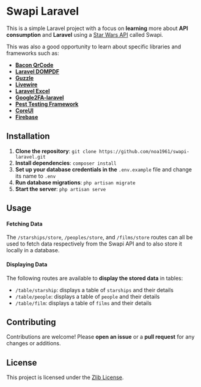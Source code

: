 <h1>Swapi Laravel</h1>

<p>This is a simple Laravel project with a focus on <strong>learning</strong> more about <strong> API consumption</strong> and <strong>Laravel</strong> using a <a href="https://swapi.dev/">Star Wars API</a> called Swapi.</p>
<p>This was also a good opportunity to learn about specific libraries and frameworks such as:</p>
<ul>
    <li><a href="https://github.com/Bacon/BaconQrCode"><strong>Bacon QrCode</strong></a></li>
    <li><a href="https://github.com/barryvdh/laravel-dompdf"><strong>Laravel DOMPDF</strong></a></li>
    <li><a href="https://github.com/guzzle/guzzle"><strong>Guzzle</strong></a></li>
    <li><a href="https://github.com/livewire/livewire"><strong>Livewire</strong></a></li>
    <li><a href="https://github.com/SpartnerNL/Laravel-Excel"><strong>Laravel Excel</strong></a></li>
    <li><a href="https://github.com/antonioribeiro/google2fa-php"><strong>Google2FA-laravel</strong></a></li>
    <li><a href="https://github.com/pestphp/pest"><strong>Pest Testing Framework</strong></a></li>
    <li><a href="https://github.com/coreui/coreui-free-bootstrap-admin-template"><strong>CoreUI</strong></a></li>
    <li><a href="https://github.com/kreait/laravel-firebase"><strong>Firebase</strong></a></li>
</ul>


<h2>Installation</h2>

<ol>
    <li><strong>Clone the repository</strong>: <code>git clone https://github.com/noa1961/swapi-laravel.git</code></li>
    <li><strong>Install dependencies</strong>: <code>composer install</code></li>
    <li><strong>Set up your database credentials in the</strong> <code>.env.example</code> file and change its name to <code>.env</code></li>
    <li><strong>Run database migrations</strong>: <code>php artisan migrate</code></li>
    <li><strong>Start the server</strong>: <code>php artisan serve</code></li>
</ol>


<h2>Usage</h2>

<h4>Fetching Data</h4>

<p>The <code>/starships/store</code>, <code>/peoples/store</code>, and <code>/films/store</code> routes can all be used to fetch data respectively from the Swapi API and to also store it locally in a database.</p>

<h4>Displaying Data</h4>

<p>The following routes are available to <strong>display the stored data</strong> in tables:</p>

<ul>
    <li><code>/table/starship</code>: displays a table of <code>starships</code> and their details</li>
    <li><code>/table/people</code>: displays a table of <code>people</code> and their details</li>
    <li><code>/table/film</code>: displays a table of <code>films</code> and their details</li>
</ul>


<h2> Contributing </h2>
<p>Contributions are welcome! Please <strong>open an issue</strong> or a <strong>pull request</strong> for any changes or additions.</p>


<h2>License</h2>

<p>This project is licensed under the <a href="https://github.com/noa1961/swapi-laravel/blob/main/LICENSE">Zlib License</a>.</p>
